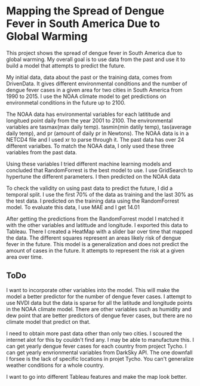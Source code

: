 # Mapping the Spread of Dengue Fever in South America Due to Global Warming
This project shows the spread of dengue fever in South America due to global warming. My overall goal is to use data from the past and use it to build a model that attempts to predict the future. 

My initial data, data about the past or the training data, comes from DrivenData. It gives different environmental conditions and the number of dengue fever cases in a given area for two cities in South America from 1990 to 2015. I use the NOAA climate model to get predictions on environmetal conditions in the future up to 2100.

The NOAA data has environmental variables for each latititude and longitued point daily from the year 2001 to 2100. The environmental variables are tasmax(max daily temp). tasmin(min datily temp), tas(average daily temp), and pr (amount of daily pr in Newtons). The NOAA data is in a NETCD4 file and I used xr to parse through it. The past data has over 24 different varialbes. To match the NOAA data, I only used these three variables from the past data. 

Using these variables I tried different machine learning models and concluded that RandomForrest is the best model to use. I use GridSearch to hypertune the different parameters. I then predicted on the NOAA data

To check the validity on using past data to predict the future, I did a temporal split. I use the first 70% of the data as training and the last 30% as the test data. I predicted on the training data using the RandomForrest model. To evaluate this data, I use MAE and I get 14.01

After getting the predictions from the RandomForrest model I matched it with the other variables and latittude and longitude. I exported this data to Tableau. There I created a HeatMap with a slider bar over time that mapped the data. The different squares represent an areas likely risk of dengue fever in the future. This model is a generalization and does not predict the amount of cases in the future. It attempts to represent the risk at a given area over time.

## ToDo

I want to incorporate other variables into the model. This will make the model a better predictor for the number of dengue fever cases. I attempt to use NVDI data but the data is sparse for all the latitude and longitude points in the NOAA climate model. There are other variables such as humidity and dew point that are better predictors of dengue fever cases, but there are no climate model that predict on that.

I need to obtain more past data other than only two cities. I scoured the internet alot for this by couldn't find any. I may be able to manufacture this. I can get yearly dengue fever cases for each country from project Tycho. I can get yearly envrionmental variables from DarkSky API. The one downfall I forsee is the lack of specific locations in projet Tycho. You can't generalize weather conditions for a whole country.

I want to go into different Tableau features and make the map look better.